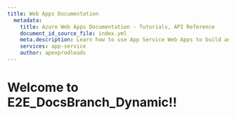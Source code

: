 ```yaml
---
title: Web Apps Documentation
  metadata:
    title: Azure Web Apps Documentation - Tutorials, API Reference
    document_id_source_file: index.yml
    meta.description: Learn how to use App Service Web Apps to build and host websites and web applications.
    services: app-service
    author: apexprodleads
---
```

# Welcome to E2E_DocsBranch_Dynamic!!
